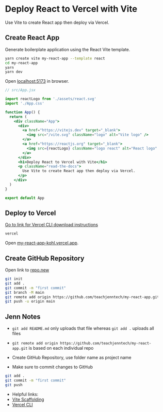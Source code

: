 # Deploy React to Vercel with Vite

Use Vite to create React app then deploy via Vercel.

## Create React App

Generate boilerplate application using the React Vite template.

```bash
yarn create vite my-react-app --template react
cd my-react-app
yarn
yarn dev
```

Open [localhost:5173](http://localhost:5173/) in browser.

```jsx
// src/App.jsx

import reactLogo from './assets/react.svg'
import './App.css'

function App() {
  return (
    <div className="App">
      <div>
        <a href="https://vitejs.dev" target="_blank">
          <img src="/vite.svg" className="logo" alt="Vite logo" />
        </a>
        <a href="https://reactjs.org" target="_blank">
          <img src={reactLogo} className="logo react" alt="React logo" />
        </a>
      </div>
      <h1>Deploy React to Vercel with Vite</h1>
      <p className="read-the-docs">
        Use Vite to create React app then deploy via Vercel.
      </p>
    </div>
  )
}

export default App
```

## Deploy to Vercel

[Go to link for Vercel CLI download instructions](https://vercel.com/docs/cli)

```bash
vercel
```

Open [my-react-app-kohl.vercel.app](https://my-react-app-kohl.vercel.app).

## Create GitHub Repository

Open link to [repo.new](https://repo.new)

```bash
git init
git add .
git commit -m "first commit"
git branch -M main
git remote add origin https://github.com/teachjenntech/my-react-app.git
git push -u origin main
```

## Jenn Notes

- `git add README.md` only uploads that file whereas `git add .` uploads all files

- `git remote add origin https://github.com/teachjenntech/my-react-app.git` is based on each individual repo

- Create GitHub Repository, use folder name as project name 

- Make sure to commit changes to GitHub 

```bash
git add .
git commit -m "first commit"
git push
```

- Helpful links: 
- [Vite Scaffolding](https://vitejs.dev/guide/#scaffolding-your-first-vite-project)
- [Vercel CLI](https://vercel.com/docs/cli)
